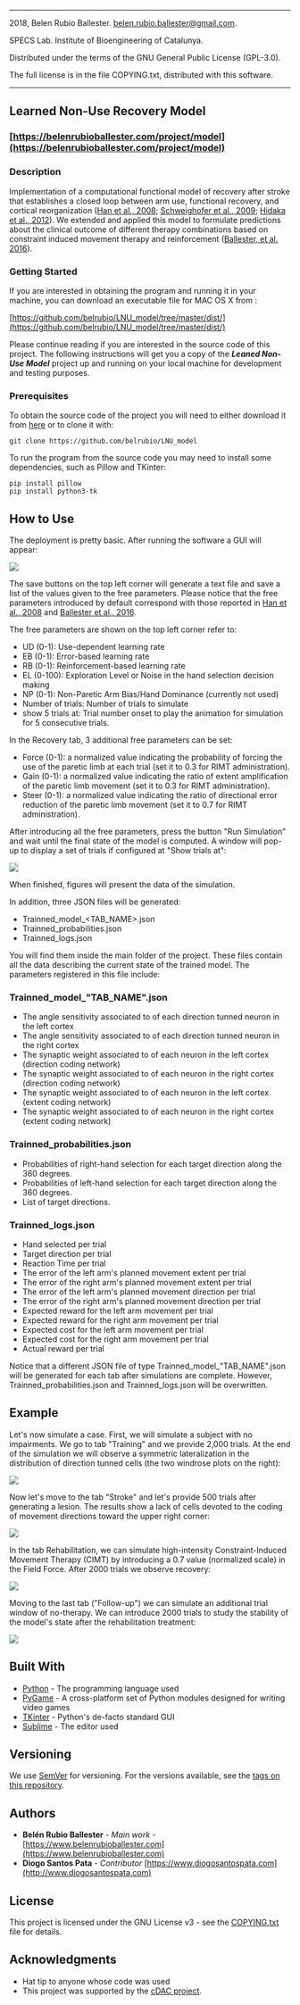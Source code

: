  ----------------------------------------------------------------------------
 2018, Belen Rubio Ballester. belen.rubio.ballester@gmail.com. 
 
 SPECS Lab. Institute of Bioengineering of Catalunya. 
 
 Distributed under the terms of the GNU General Public License (GPL-3.0). 
 
 The full license is in the file COPYING.txt, distributed with this software.
 
 ----------------------------------------------------------------------------
 
## Learned Non-Use Recovery Model
### [https://belenrubioballester.com/project/model](https://belenrubioballester.com/project/model)

### **Description**

Implementation of a computational functional model of recovery after stroke that establishes a closed loop between arm use, functional recovery, and cortical reorganization ([Han et al., 2008](https://journals.plos.org/ploscompbiol/article?id=10.1371/journal.pcbi.1000133); [Schweighofer et al., 2009](https://academic.oup.com/ptj/article/89/12/1327/2737624); [Hidaka et al., 2012](https://journals.plos.org/ploscompbiol/article?id=10.1371/journal.pcbi.1002343)). We extended and applied this model to formulate predictions about the clinical outcome of different therapy combinations based on constraint induced movement therapy and reinforcement ([Ballester, et al. 2016](https://jneuroengrehab.biomedcentral.com/articles/10.1186/s12984-016-0178-x)).
### **Getting Started**

If you are interested in obtaining the program and running it in your machine, you can download an executable file for MAC OS X from :

[https://github.com/belrubio/LNU_model/tree/master/dist/](https://github.com/belrubio/LNU_model/tree/master/dist/)

Please continue reading if you are interested in the source code of this project. The following instructions will get you a copy of the ***Leaned Non-Use Model*** project up and running on your local machine for development and testing purposes.

### Prerequisites

To obtain the source code of the project you will need to either download it from [here](https://github.com/belrubio/LNU_model) or to clone it with:

```
git clone https://github.com/belrubio/LNU_model
```
To run the program from the source code you may need to install some dependencies, such as Pillow and TKinter:

```
pip install pillow
pip install python3-tk

```

## How to Use

The deployment is pretty basic. After running the software a GUI will appear:

![](https://belenrubioballester.com/images/projects/model/mainWindow.png)

The save buttons on the top left corner will generate a text file and save a list of the values given to the free parameters. Please notice that the free parameters introduced by default correspond with those reported in [Han et al., 2008](https://journals.plos.org/ploscompbiol/article?id=10.1371/journal.pcbi.1000133) and [Ballester et al., 2016](https://jneuroengrehab.biomedcentral.com/articles/10.1186/s12984-016-0178-x). 

The free parameters are shown on the top left corner refer to:

- UD (0-1): Use-dependent learning rate
- EB (0-1): Error-based learning rate
- RB (0-1): Reinforcement-based learning rate
- EL (0-100): Exploration Level or Noise in the hand selection decision making
- NP (0-1): Non-Paretic Arm Bias/Hand Dominance (currently not used)
- Number of trials: Number of trials to simulate
- show 5 trials at: Trial number onset to play the animation for simulation for 5 consecutive trials.

In the Recovery tab, 3 additional free parameters can be set:

- Force (0-1): a normalized value indicating the probability of forcing the use of the paretic limb at each trial (set it to 0.3 for RIMT administration).
- Gain (0-1): a normalized value indicating the ratio of extent amplification of the paretic limb movement (set it to 0.3 for RIMT administration).
- Steer (0-1): a normalized value indicating the ratio of directional error reduction of the paretic limb movement (set it to 0.7 for RIMT administration).

After introducing all the free parameters, press the button "Run Simulation" and wait until the final state of the model is computed. A window will pop-up to display a set of trials if configured at "Show trials at":

![](https://belenrubioballester.com/images/projects/model/trialSimulation.png)

When finished, figures will present the data of the simulation.

In addition, three JSON files will be generated:

- Trainned_model_<TAB_NAME>.json
- Trainned_probabilities.json
- Trainned_logs.json

You will find them inside the main folder of the project. These files contain all the data describing the current state of the trained model. The parameters registered in this file include: 

### Trainned_model_"TAB_NAME".json
- The angle sensitivity associated to of each direction tunned neuron in the left cortex
- The angle sensitivity associated to of each direction tunned neuron in the right cortex
- The synaptic weight associated to of each neuron in the left cortex (direction coding network)
- The synaptic weight associated to of each neuron in the right cortex (direction coding network)
- The synaptic weight associated to of each neuron in the left cortex (extent coding network)
- The synaptic weight associated to of each neuron in the right cortex (extent coding network)

### Trainned_probabilities.json
- Probabilities of right-hand selection for each target direction along the 360 degrees.
- Probabilities of left-hand selection for each target direction along the 360 degrees.
- List of target directions.

### Trainned_logs.json
- Hand selected per trial
- Target direction per trial
- Reaction Time per trial
- The error of the left arm's planned movement extent per trial
- The error of the right arm's planned movement extent per trial
- The error of the left arm's planned movement direction per trial
- The error of the right arm's planned movement direction per trial
- Expected reward for the left arm movement per trial
- Expected reward for the right arm movement per trial
- Expected cost for the left arm movement per trial
- Expected cost for the right arm movement per trial
- Actual reward per trial

Notice that a different JSON file of type Trainned_model_"TAB_NAME".json will be generated for each tab after simulations are complete. However, Trainned_probabilities.json and Trainned_logs.json will be overwritten.


## Example

Let's now simulate a case. First, we will simulate a subject with no impairments. We go to tab "Training" and we provide 2,000 trials. At the end of the simulation we will observe a symmetric lateralization in the distribution of direction tunned cells (the two windrose plots on the right):

![](https://belenrubioballester.com/images/projects/model/training.png)

Now let's move to the tab "Stroke" and let's provide 500 trials after generating a lesion. The results show a lack of cells devoted to the coding of movement directions toward the upper right corner:

![](https://belenrubioballester.com/images/projects/model/stroke.png)

In the tab Rehabilitation, we can simulate high-intensity Constraint-Induced Movement Therapy (CIMT) by introducing a 0.7 value (normalized scale) in the Field Force. After 2000 trials we observe recovery:

![](https://belenrubioballester.com/images/projects/model/recovery.png)

Moving to the last tab ("Follow-up") we can simulate an additional trial window of no-therapy. We can introduce 2000 trials to study the stability of the model's state after the rehabilitation treatment:

![](https://belenrubioballester.com/images/projects/model/followup.png)

## Built With

* [Python](https://www.python.org/) - The programming language used
* [PyGame](https://www.pygame.org/) - A cross-platform set of Python modules designed for writing video games
* [TKinter](https://wiki.python.org/moin/TkInter) - Python's de-facto standard GUI
* [Sublime](https://www.sublimetext.com/) - The editor used


## Versioning

We use [SemVer](http://semver.org/) for versioning. For the versions available, see the [tags on this repository](https://github.com/belrubio/project/LNU_model). 


## Authors

* **Belén Rubio Ballester** - *Main work* - [https://www.belenrubioballester.com](https://www.belenrubioballester.com)
* **Diogo Santos Pata** - *Contributor* [https://www.diogosantospata.com](http://www.diogosantospata.com)

## License

This project is licensed under the GNU License v3 - see the [COPYING.txt](https://github.com/belrubio/project/LNU_model/COPYING.txt) file for details.


## Acknowledgments

* Hat tip to anyone whose code was used
* This project was supported by the [cDAC project](https://cordis.europa.eu/project/rcn/192386_en.html).







